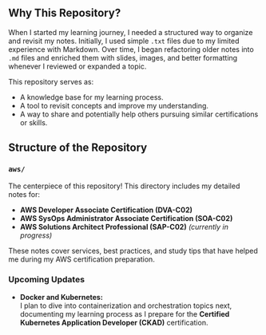 ## Why This Repository?  
When I started my learning journey, I needed a structured way to organize and revisit my notes. Initially, I used simple `.txt` files due to my limited experience with Markdown. Over time, I began refactoring older notes into `.md` files and enriched them with slides, images, and better formatting whenever I reviewed or expanded a topic.  

This repository serves as:  
- A knowledge base for my learning process.  
- A tool to revisit concepts and improve my understanding.  
- A way to share and potentially help others pursuing similar certifications or skills.  

## Structure of the Repository  
### `aws/`  
The centerpiece of this repository! This directory includes my detailed notes for:  
- **AWS Developer Associate Certification (DVA-C02)**  
- **AWS SysOps Administrator Associate Certification (SOA-C02)**  
- **AWS Solutions Architect Professional (SAP-C02)** *(currently in progress)*  

These notes cover services, best practices, and study tips that have helped me during my AWS certification preparation.  

### Upcoming Updates  
- **Docker and Kubernetes:**  
  I plan to dive into containerization and orchestration topics next, documenting my learning process as I prepare for the **Certified Kubernetes Application Developer (CKAD)** certification.  
